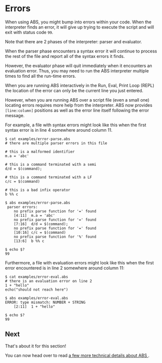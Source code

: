 # Errors

When using ABS, you might bump into errors within your code. When the interpreter finds an error, it will give up trying to execute the script and will exit with status code `99`.

Note that there are 2 phases of the interpreter: parser and evaluator.

When the parser phase encounters a syntax error it will continue to process the rest of the file and report all of the syntax errors it finds. 

However, the evaluator phase will quit immediately when it encounters an evaluation error. Thus, you may need to run the ABS interpreter multiple times to find all the run-time errors.

When you are running ABS interactively in the Run, Eval, Print Loop (REPL) the location of the error can only be the current line you just entered.

However, when you are running ABS over a script file (even a small one) locating errors requires more help from the interpreter. ABS now provides `[line:column]` positions as well as the error line itself following the error message.

For example, a file with syntax errors might look like this when the first syntax error is in line 4 somewhere around column 11.
```
$ cat examples/error-parse.abs
# there are multiple parser errors in this file

# this is a malformed identifier
m.a = 'abc'

# this is a command terminated with a semi
d/d = $(command);

# this is a command terminated with a LF
c/c = $(command)

# this is a bad infix operator
b %% c

$ abs examples/error-parse.abs
 parser errors:
	no prefix parse function for '=' found
	[4:11]	m.a = 'abc'
	no prefix parse function for '=' found
	[7:16]	d/d = $(command);
	no prefix parse function for '=' found
	[10:16]	c/c = $(command)
	no prefix parse function for '%' found
	[13:6]	b %% c

$ echo $?
99
```
Furthermore, a file with evaluation errors might look like this when the first error encountered is in line 2 somewhere around column 11:
```
$ cat examples/error-eval.abs
# there is an evaluation error on line 2
1 + "hello"
echo("should not reach here")

$ abs examples/error-eval.abs
ERROR: type mismatch: NUMBER + STRING
	[2:11]	1 + "hello"

$ echo $?
99
```

## Next

That's about it for this section!

You can now head over to read [a few more technical details about ABS ](/misc/technical-details).
